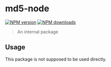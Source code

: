 # md5-node

[![NPM version](https://img.shields.io/npm/v/@aws-sdk/hash-node/beta.svg)](https://www.npmjs.com/package/@aws-sdk/hash-node)
[![NPM downloads](https://img.shields.io/npm/dm/@aws-sdk/hash-node.svg)](https://www.npmjs.com/package/@aws-sdk/hash-node)

> An internal package

## Usage

This package is not supposed to be used directly.
